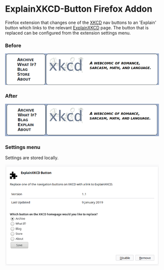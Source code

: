 # ExplainXKCD-Button Firefox Addon
Firefox extension that changes one of the [XKCD](https://www.xkcd.com/) nav buttons to an 'Explain' button which links to the relevant [ExplainXKCD](https://www.explainxkcd.com/wiki/index.php/Main_Page) page. The button that is replaced can be configured from the extension settings menu.

### Before
![Before userscript](https://raw.githubusercontent.com/David-Hickey/ExplainXKCD-Button-Firefox/master/images/before.png)

### After
![After userscript](https://raw.githubusercontent.com/David-Hickey/ExplainXKCD-Button-Firefox/master/images/after.png)

### Settings menu
Settings are stored locally.

![Settings menu](https://raw.githubusercontent.com/David-Hickey/ExplainXKCD-Button-Firefox/master/images/settings.png)
